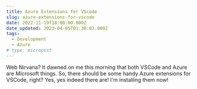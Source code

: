 ```yaml
---
title: Azure Extensions for VScode
slug: azure-extensions-for-vscode
date: 2022-11-19T18:00:00.000Z
date_updated: 2023-04-05T01:30:03.000Z
tags: 
  - Development
  - Azure
# type: micropost
---
```


Web Nirvana? It dawned on me this morning that both VSCode and Azure are Microsoft things. So, there should be some handy Azure extensions for VSCode, right? Yes, yes indeed there are! I'm installing them now!
